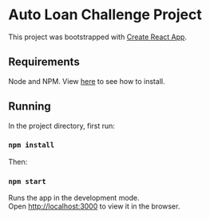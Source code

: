 # Auto Loan Challenge Project

This project was bootstrapped with [Create React App](https://github.com/facebook/create-react-app).

## Requirements
Node and NPM. View [here](https://docs.npmjs.com/downloading-and-installing-node-js-and-npm) to see how to install.

## Running

In the project directory, first run:
### `npm install`

Then:
### `npm start`

Runs the app in the development mode.\
Open [http://localhost:3000](http://localhost:3000) to view it in the browser.
